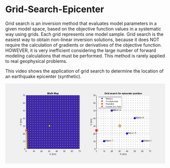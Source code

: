 # Grid-Search-Epicenter

Grid search is an inversion method that evaluates model parameters in a given model space, based on the objective function values ​​in a systematic way using grids. Each grid represents one model sample. Grid search is the easiest way to obtain non-linear inversion solutions, because it does NOT require the calculation of gradients or derivatives of the objective function. HOWEVER, it is very inefficient considering the large number of forward modeling calculations that must be performed.
This method is rarely applied to real geophysical problems.

This video shows the application of grid search to determine the location of an earthquake epicenter (synthetic).

![Deskripsi Gambar](GS_Epicenter.gif)


